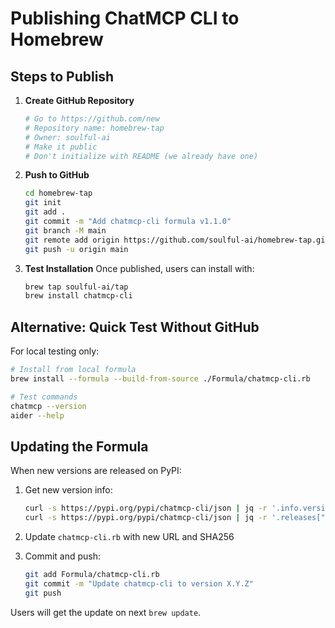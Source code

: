 # Publishing ChatMCP CLI to Homebrew

## Steps to Publish

1. **Create GitHub Repository**
   ```bash
   # Go to https://github.com/new
   # Repository name: homebrew-tap
   # Owner: soulful-ai
   # Make it public
   # Don't initialize with README (we already have one)
   ```

2. **Push to GitHub**
   ```bash
   cd homebrew-tap
   git init
   git add .
   git commit -m "Add chatmcp-cli formula v1.1.0"
   git branch -M main
   git remote add origin https://github.com/soulful-ai/homebrew-tap.git
   git push -u origin main
   ```

3. **Test Installation**
   Once published, users can install with:
   ```bash
   brew tap soulful-ai/tap
   brew install chatmcp-cli
   ```

## Alternative: Quick Test Without GitHub

For local testing only:
```bash
# Install from local formula
brew install --formula --build-from-source ./Formula/chatmcp-cli.rb

# Test commands
chatmcp --version
aider --help
```

## Updating the Formula

When new versions are released on PyPI:

1. Get new version info:
   ```bash
   curl -s https://pypi.org/pypi/chatmcp-cli/json | jq -r '.info.version'
   curl -s https://pypi.org/pypi/chatmcp-cli/json | jq -r '.releases["VERSION"][] | select(.packagetype == "sdist") | {url: .url, sha256: .digests.sha256}'
   ```

2. Update `chatmcp-cli.rb` with new URL and SHA256

3. Commit and push:
   ```bash
   git add Formula/chatmcp-cli.rb
   git commit -m "Update chatmcp-cli to version X.Y.Z"
   git push
   ```

Users will get the update on next `brew update`.